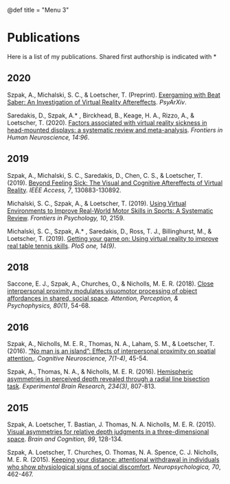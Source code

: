 @def title = "Menu 3"

# Publications

Here is a list of my publications.
Shared first authorship is indicated with *

## 2020

Szpak, A., Michalski, S. C., & Loetscher, T. (Preprint). [Exergaming with Beat Saber: An Investigation of Virtual Reality Aftereffects](https://psyarxiv.com/fj5mg/). _PsyArXiv_.

Saredakis, D., Szpak, A.* , Birckhead, B., Keage, H. A., Rizzo, A., & Loetscher, T. (2020). [Factors associated with virtual reality sickness in head-mounted displays: a systematic review and meta-analysis](https://www.ncbi.nlm.nih.gov/pmc/articles/PMC7145389/pdf/fnhum-14-00096.pdf). _Frontiers in Human Neuroscience, 14:96_.

## 2019

Szpak, A., Michalski, S. C., Saredakis, D., Chen, C. S., & Loetscher, T. (2019). [Beyond Feeling Sick: The Visual and Cognitive Aftereffects of Virtual Reality](https://ieeexplore.ieee.org/stamp/stamp.jsp?arnumber=8827502). _IEEE Access, 7_, 130883-130892.

Michalski, S. C., Szpak, A., & Loetscher, T. (2019). [Using Virtual Environments to Improve Real-World Motor Skills in Sports: A Systematic Review](https://www.frontiersin.org/articles/10.3389/fpsyg.2019.02159/full). _Frontiers in Psychology, 10_, 2159.

Michalski, S. C., Szpak, A.* , Saredakis, D., Ross, T. J., Billinghurst, M., & Loetscher, T. (2019). [Getting your game on: Using virtual reality to improve real table tennis skills](https://journals.plos.org/plosone/article/file?type=printable&id=10.1371/journal.pone.0222351). _PloS one, 14(9)_.

## 2018

Saccone, E. J., Szpak, A., Churches, O., & Nicholls, M. E. R. (2018). [Close interpersonal proximity modulates visuomotor processing of object affordances in shared, social space](https://link.springer.com/article/10.3758/s13414-017-1413-7). _Attention, Perception, & Psychophysics, 80(1)_, 54-68.

## 2016

Szpak, A., Nicholls, M. E. R., Thomas, N. A., Laham, S. M., & Loetscher, T. (2016). [“No man is an island”: Effects of interpersonal proximity on spatial attention.](https://www.tandfonline.com/doi/full/10.1080/17588928.2015.1048677?casa_token=AW4kfA1pJPQAAAAA:zxynwf-MqFif0gXVAhu9e_AELoooEbGGvroHuxsuBT4NV_HYCtUNqRTHyqLpTC78O_DuURFoEuvUMSI). _Cognitive Neuroscience, 7(1-4)_, 45-54.

Szpak, A., Thomas, N. A., & Nicholls, M. E. R. (2016). [Hemispheric asymmetries in perceived depth revealed through a radial line bisection task](https://link.springer.com/article/10.1007/s00221-015-4504-5). _Experimental Brain Research, 234(3)_, 807-813.

## 2015

Szpak, A. Loetscher, T. Bastian, J. Thomas, N. A. Nicholls, M. E. R. (2015). [Visual asymmetries for relative depth judgments in a three-dimensional space](https://www.researchgate.net/profile/Ancret_Szpak/publication/281195121_Visual_asymmetries_for_relative_depth_judgments_in_a_three-dimensional_space/links/5c91bf2345851506d71d518a/Visual-asymmetries-for-relative-depth-judgments-in-a-three-dimensional-space.pdf). _Brain and Cognition, 99_, 128-134.

Szpak, A. Loetscher, T. Churches, O. Thomas, N. A. Spence, C. J. Nicholls, M. E. R. (2015). [Keeping your distance: attentional withdrawal in individuals who show physiological signs of social discomfort](https://s3.amazonaws.com/academia.edu.documents/39146632/552f0de10cf2acd38cbbefc6.pdf?response-content-disposition=inline%3B%20filename%3DKeeping_your_distance_attentional_withdr.pdf&X-Amz-Algorithm=AWS4-HMAC-SHA256&X-Amz-Credential=ASIATUSBJ6BAPFGOLUHF%2F20200509%2Fus-east-1%2Fs3%2Faws4_request&X-Amz-Date=20200509T140624Z&X-Amz-Expires=3600&X-Amz-SignedHeaders=host&X-Amz-Security-Token=IQoJb3JpZ2luX2VjELP%2F%2F%2F%2F%2F%2F%2F%2F%2F%2FwEaCXVzLWVhc3QtMSJIMEYCIQC1jKtLlseF2Ywtg9vfbJjiIwuiQ3ZmawduNL1jkAxZHgIhAIhFlCOZXDb0PEzX%2BgHQ3kkYF76zT6yM8UN04scPaDJeKr0DCOv%2F%2F%2F%2F%2F%2F%2F%2F%2F%2FwEQABoMMjUwMzE4ODExMjAwIgyt9Wz5ZS16EOiCs2gqkQNXYnDrVd%2FYHuXpXeuGW1rjCh1FTe5I8BjuBX%2BPVd8YjswzDwB%2FAB1KLvBJSif3aiRKf6e%2BfDELrQbKTqX6wgXnUNXvAFUTJVPP6jq%2BpoqC%2Bv1H%2ByAURnuJik%2BapkGXepORLOb2%2F%2BKFcToyt2LeR2rMTtwmUA09F9s2CdSicr%2B85Czrfw12XojNW5Osw85VMnYzGO3IJFIbTS7UHRp6dppF1iuOnB6H%2BZYKOCvI9WCvH8%2Fa8x%2BduBx2byZDUkY5KNeYgxgNkDABQUMMHZxh%2Ft%2FHEeMapOIJk6vbBHjKtQitWrWtUrxGthuJKG4hCWQMFbWEuUG%2FHLWK96MzdNYWSmJ4kPAws2YwoLMi3LNFlAa%2Bu0a7nnzO1MKeGUexQCQrgwMbPsE%2FwNNvnsgmxttA9wlpv%2FJBlWCDkFBBHpxQ6K2kDLmaF7cO%2FdlLO2n1PNk1WV27ykXe7LUydQttBF%2BknybDKlkIVyvZQEDIuUMrSULUKDQPjpZz%2FsBm55M1xevYoQ6Oc2CP%2B8Y%2Bc5j7lN19%2Bb4ICTCFhdr1BTrqAQkpPgxPiwqECYDMp8nf4XPay0lUI70axf5s4kD53aFDOcMvWNAK%2B3CVMBfAITmgtz9QY5uNcJf8acYVqGHjyiKv2let4x0Z%2FYfJyqmOsPLX4TgFPTRSdy4b4edbPWQgBBfI%2Bo8wj49GmwbMZKPlF7G%2BJAclA4yEO4fbySEsqXFHhcrKM01etivqgNvuScVRO08HHGHwsTrybi%2B%2BN6PxBQxu2sG%2Fx%2FlrXqd7hLQlkV9uxTNwLvbc88hze%2Fq7lUajzlr%2Fq4Fg3B1TmjZPcK7kYU5dgT3OlWnomUuUrNq3qN13xHSb6FWfovNqNg%3D%3D&X-Amz-Signature=275b7bc57f39ef9b80d83eb190bdc8dbddd6d49941bb764be6e433d9bb0e9fe4). _Neuropsychologica, 70_, 462-467.
